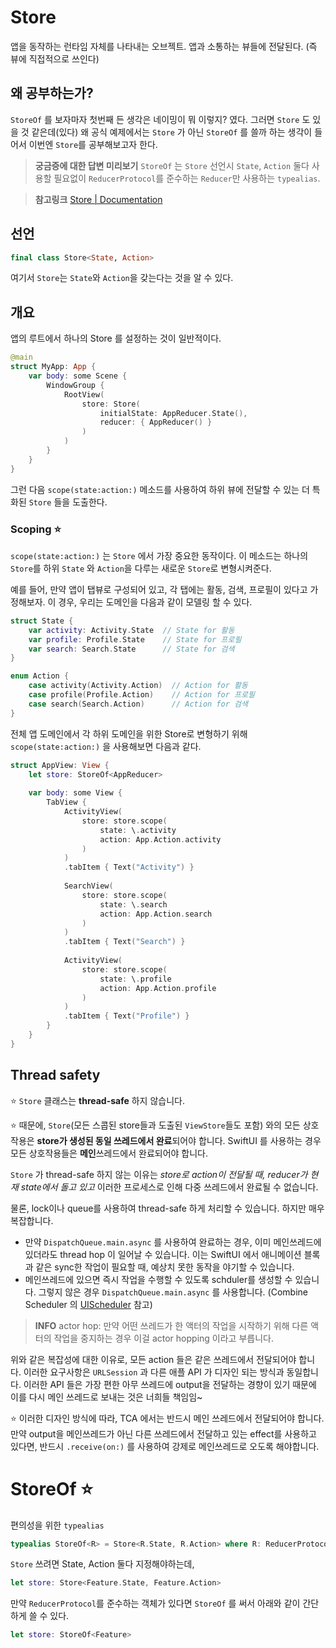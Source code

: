 # Store

앱을 동작하는 런타임 자체를 나타내는 오브젝트. 앱과 소통하는 뷰들에 전달된다. (즉 뷰에 직접적으로 쓰인다)

## 왜 공부하는가?
`StoreOf` 를 보자마자 첫번째 든 생각은 네이밍이 뭐 이렇지? 였다. 
그러면 `Store` 도 있을 것 같은데(있다) 왜 공식 예제에서는 `Store` 가 아닌 `StoreOf` 를 쓸까 하는 생각이 들어서
이번엔 `Store`를 공부해보고자 한다.

> **궁금증에 대한 답변 미리보기** `StoreOf` 는 `Store` 선언시 `State`, `Action` 둘다 사용할 필요없이 `ReducerProtocol`를 준수하는 `Reducer`만 사용하는 `typealias`.

> **참고링크** [Store | Documentation](https://pointfreeco.github.io/swift-composable-architecture/main/documentation/composablearchitecture/store/)

## 선언

```swift
final class Store<State, Action>
```

여기서 `Store`는 `State`와 `Action`을 갖는다는 것을 알 수 있다.

## 개요

앱의 루트에서 하나의 Store 를 설정하는 것이 일반적이다.

```swift
@main
struct MyApp: App {
    var body: some Scene {
        WindowGroup {
            RootView(
                store: Store(
                    initialState: AppReducer.State(),
                    reducer: { AppReducer() }
                )
            )
        }
    }
}
```
그런 다음 `scope(state:action:)` 메소드를 사용하여 하위 뷰에 전달할 수 있는 더 특화된 `Store` 들을 도출한다.

### Scoping ⭐️

`scope(state:action:)` 는 `Store` 에서 가장 중요한 동작이다. 
이 메소드는 하나의 `Store`를 하위 `State` 와 `Action`을 다루는 새로운 `Store`로 변형시켜준다.

예를 들어, 만약 앱이 탭뷰로 구성되어 있고, 각 탭에는 활동, 검색, 프로필이 있다고 가정해보자.
이 경우, 우리는 도메인을 다음과 같이 모델링 할 수 있다.

```swift
struct State {
    var activity: Activity.State  // State for 활동
    var profile: Profile.State    // State for 프로필
    var search: Search.State      // State for 검색
}

enum Action {
    case activity(Activity.Action)  // Action for 활동
    case profile(Profile.Action)    // Action for 프로필
    case search(Search.Action)      // Action for 검색
}
```

전체 앱 도메인에서 각 하위 도메인을 위한 Store로 변형하기 위해 `scope(state:action:)` 을 사용해보면 다음과 같다.

```swift
struct AppView: View {
    let store: StoreOf<AppReducer>
    
    var body: some View {
        TabView {
            ActivityView(
                store: store.scope(
                    state: \.activity
                    action: App.Action.activity
                )
            )
            .tabItem { Text("Activity") }
            
            SearchView(
                store: store.scope(
                    state: \.search
                    action: App.Action.search
                )
            )
            .tabItem { Text("Search") }
            
            ActivityView(
                store: store.scope(
                    state: \.profile
                    action: App.Action.profile
                )
            )
            .tabItem { Text("Profile") }
        }
    }
}
```

## Thread safety

⭐️ `Store` 클래스는 **thread-safe** 하지 않습니다.

⭐️ 때문에, `Store`(모든 스콥된 store들과 도출된 `ViewStore`들도 포함) 와의 모든 상호작용은 **store가 생성된 동일 쓰레드에서 완료**되어야 합니다.
SwiftUI 를 사용하는 경우 모든 상호작용들은 **메인**쓰레드에서 완료되어야 합니다.

`Store` 가 thread-safe 하지 않는 이유는 *store로 action이 전달될 때, reducer가 현재 state에서 돌고 있고* 이러한 프로세스로 인해 다중 쓰레드에서 완료될 수 없습니다.

물론, lock이나 queue를 사용하여 thread-safe 하게 처리할 수 있습니다. 하지만 매우 복잡합니다.
- 만약 `DispatchQueue.main.async` 를 사용하여 완료하는 경우, 이미 메인쓰레드에 있더라도 thread hop 이 일어날 수 있습니다. 이는 SwiftUI 에서 애니메이션 블록과 같은 sync한 작업이 필요할 때, 예상치 못한 동작을 야기할 수 있습니다.
- 메인쓰레드에 있으면 즉시 작업을 수행할 수 있도록 schduler를 생성할 수 있습니다. 그렇지 않은 경우 `DispatchQueue.main.async` 를 사용합니다. (Combine Scheduler 의 [UIScheduler](https://github.com/pointfreeco/combine-schedulers/blob/main/Sources/CombineSchedulers/UIScheduler.swift) 참고)

> **INFO** actor hop: 만약 어떤 쓰레드가 한 액터의 작업을 시작하기 위해 다른 액터의 작업을 중지하는 경우 이걸 actor hopping 이라고 부릅니다.

위와 같은 복잡성에 대한 이유로, 모든 action 들은 같은 쓰레드에서 전달되어야 합니다. 이러한 요구사항은 `URLSession` 과 다른 애플 API 가 디자인 되는 방식과 동일합니다.
이러한 API 들은 가장 편한 아무 쓰레드에 output을 전달하는 경향이 있기 때문에 이를 다시 메인 쓰레드로 보내는 것은 너희들 책임임~

⭐️ 이러한 디자인 방식에 따라, TCA 에서는 반드시 메인 쓰레드에서 전달되어야 합니다. 만약 output을 메인쓰레드가 아닌 다른 쓰레드에서 전달하고 있는
effect를 사용하고 있다면, 반드시 `.receive(on:)` 를 사용하여 강제로 메인쓰레드로 오도록 해야합니다.

# StoreOf ⭐️

편의성을 위한 `typealias`

```swift
typealias StoreOf<R> = Store<R.State, R.Action> where R: ReducerProtocol
```
`Store` 쓰려면 State, Action 둘다 지정해야하는데,
```swift
let store: Store<Feature.State, Feature.Action>
```
만약 `ReducerProtocol`를 준수하는 객체가 있다면 `StoreOf` 를 써서 아래와 같이 간단하게 쓸 수 있다.
```swift
let store: StoreOf<Feature>
```

















